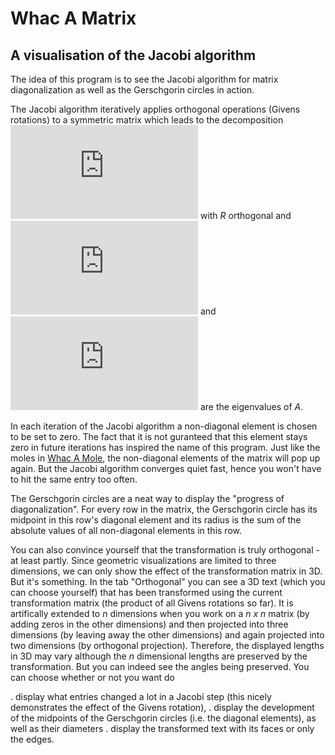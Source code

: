 # Whac A Matrix
A visualisation of the Jacobi algorithm 
---
The idea of this program is to see the Jacobi algorithm for matrix diagonalization as well as the Gerschgorin circles in action.

The Jacobi algorithm iteratively applies orthogonal operations (Givens rotations) to a symmetric matrix which leads to the decomposition ![decomposition](http://www.sciweavers.org/tex2img.php?eq=A%20%3D%20R%5E%5Ctop%20D%20R&bc=White&fc=Black&im=png&fs=12&ff=cmbright&edit=0) with *R* orthogonal and ![diagonal](http://www.sciweavers.org/tex2img.php?eq=D%20%3D%20diag%28%5Clambda_1%2C%5Cldots%2C%5Clambda_n%29&bc=White&fc=Black&im=png&fs=12&ff=cmbright&edit=0) and ![eigen](http://www.sciweavers.org/tex2img.php?eq=%5Clambda_1%2C%5Cldots%2C%5Clambda_n&bc=White&fc=Black&im=png&fs=12&ff=cmbright&edit=0) are the eigenvalues of *A*.

In each iteration of the Jacobi algorithm a non-diagonal element is chosen to be set to zero. The fact that it is not guranteed that this element stays zero in future iterations has inspired the name of this program. Just like the moles in [Whac A Mole](https://en.wikipedia.org/wiki/Whac-A-Mole), the non-diagonal elements of the matrix will pop up again. But the Jacobi algorithm converges quiet fast, hence you won't have to hit the same entry too often.

The Gerschgorin circles are a neat way to display the "progress of diagonalization". For every row in the matrix, the Gerschgorin circle has its midpoint in this row's diagonal element and its radius is the sum of the absolute values of all non-diagonal elements in this row.

You can also convince yourself that the transformation is truly orthogonal - at least partly. Since geometric visualizations are limited to three dimensions, we can only show the effect of the transformation matrix in 3D. But it's something. In the tab "Orthogonal" you can see a 3D text (which you can choose yourself) that has been transformed using the current transformation matrix (the product of all Givens rotations so far). It is artifically extended to *n* dimensions when you work on a *n x n* matrix (by adding zeros in the other dimensions) and then projected into three dimensions (by leaving away the other dimensions) and again projected into two dimensions (by orthogonal projection). Therefore, the displayed lengths in 3D may vary although the *n* dimensional lengths are preserved by the transformation. But you can indeed see the angles being preserved.
You can choose whether or not you want do

. display what entries changed a lot in a Jacobi step (this nicely demonstrates the effect of the Givens rotation), 
. display the development of the midpoints of the Gerschgorin circles (i.e. the diagonal elements), as well as their diameters
. display the transformed text with its faces or only the edges.
